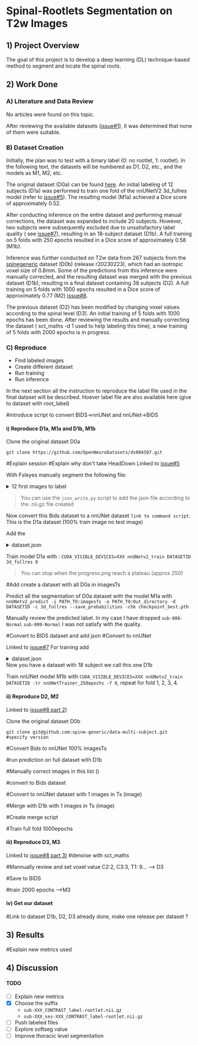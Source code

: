 # Spinal-Rootlets Segmentation on T2w Images

## 1) Project Overview

The goal of this project is to develop a deep learning (DL) technique-based method to segment and locate the spinal
roots.

## 2) Work Done

### A) Literature and Data Review

No articles were found on this topic.

After reviewing the available
datasets ([issue#1](https://github.com/ivadomed/model-spinal-rootlets/issues/1#issue-1706345176)), it was determined
that none of them were suitable.

### B) Dataset Creation

Initially, the plan was to test with a binary label (0: no rootlet, 1: rootlet). In the following text, the datasets
will be numbered as D1, D2, etc., and the models as M1, M2, etc.

The original dataset (D0a) can be found [here](https://openneuro.org/datasets/ds004507/versions/1.0.1). An initial labeling of
12 subjects (D1a) was performed to train one fold of the nnUNetV2 3d_fullres model (refer
to [issue#5](https://github.com/ivadomed/model-spinal-rootlets/issues/5)). The resulting model (M1a) achieved a Dice
score of approximately 0.52.

After conducting inference on the entire dataset and performing manual corrections, the dataset was expanded to include
20 subjects. However, two subjects were subsequently excluded due to unsatisfactory label quality (
see [issue#7](https://github.com/ivadomed/model-spinal-rootlets/issues/7)), resulting in an 18-subject dataset (D1b). A
full training on 5 folds with 250 epochs resulted in a Dice score of approximately 0.58 (M1b).

Inference was further conducted on T2w data from 267 subjects from
the [spinegeneric](https://github.com/spine-generic/data-multi-subject#spine-generic-public-database-multi-subject)
dataset (D0b) (release r20230223), which had an isotropic voxel size of 0.8mm. Some of the predictions from this inference were
manually corrected, and the resulting dataset was merged with the previous dataset (D1b), resulting in a final dataset
containing 38 subjects (D2). A full training on 5 folds with 1000 epochs resulted in a Dice score of approximately
0.77 (M2) [issue#8](https://github.com/ivadomed/model-spinal-rootlets/issues/8).

The previous dataset (D2) has been modified by changing voxel values according to the spinal level (D3). An initial
training of 5 folds with 1000 epochs has been done. After reviewing the results and manually correcting the dataset (
sct_maths -d 1 used to help labeling this time), a new training of 5 folds with 2000 epochs is in progress.

### C) Reproduce
- Find labeled images 
- Create different dataset 
- Run training 
- Run inference 

In the next section all the instruction to reproduce the label file used in the final dataset will be described. Hoever label file are also available here (give to dataset with root_label)

#introduce script to convert BIDS->nnUNet and nnUNet->BIDS
#### i) Reproduce D1a, M1a and D1b, M1b
Clone the original dataset D0a
```
git clone https://github.com/OpenNeuroDatasets/ds004507.git
```
#Explain session
#Explain why don't take HeadDown 
Linked to [issue#5](https://github.com/ivadomed/model-spinal-rootlets/issues/5)

With Fsleyes manually segment the following file: 
<details>
<summary>12 first images to label</summary>
```
sub-002_ses-headNormal_T2w_root-manual.nii.gz	
sub-002_ses-headUp_T2w_root-manual.nii.gz	
sub-003_ses-headNormal_T2w_root-manual.nii.gz
sub-003_ses-headUp_T2w_root-manual.nii.gz
sub-004_ses-headNormal_T2w_root-manual.nii.gz	
sub-004_ses-headUp_T2w_root-manual.nii.gz
sub-005_ses-headNormal_T2w_root-manual.nii.gz
sub-005_ses-headUp_T2w_root-manual.nii.gz
sub-006_ses-headNormal_T2w_root-manual.nii.gz
sub-006_ses-headUp_T2w_root-manual.nii.gz
sub-007_ses-headNormal_T2w_root-manual.nii.gz
```
</details>

> You can use the `json_write.py` script to add the json file according to the .nii.gz file created

Now convert this Bids dataset to a nnUNet dataset `link to command script`. 
This is the D1a dataset (100% train image no test image)

Add the 
<details>
<summary>dataset.json</summary>
```
{
    "channel_names": {
        "0": "T2w"
    },
    "labels": {
        "background": 0,
        "label": 1
    },
    "numTraining": 12,
    "file_ending": ".nii.gz",
    "overwrite_image_reader_writer": "SimpleITKIO"
}
```
</details>

Train model D1a with : `CUDA_VISIBLE_DEVICES=XXX nnUNetv2_train DATASETID 3d_fullres 0`

> You can stop when the progress.png reach a plateau (approx 250)

#Add create a dataset with all D0a in imagesTs

Predict all the segmentation of D0a dataset with the model M1a with `nnUNetv2_predict -i PATH_TO:imagesTs -o PATH_TO:Out_directory -d DATASETID -c 3d_fullres --save_probabilities -chk checkpoint_best.pth`

Manually review the predicted label. In my case I have dropped `sub-006-Normal` `sub-009-Normal` I was not satisfy with the quality. 

#Convert to BIDS dataset and add json
#Convert to nnUNet

Linked to [issue#7](https://github.com/ivadomed/model-spinal-rootlets/issues/7)
For training add
<details>
<summary>dataset.json</summary>
```
{
    "channel_names": {
        "0": "T2w"
    },
    "labels": {
        "background": 0,
        "label": 1
    },
    "numTraining": 18,
    "file_ending": ".nii.gz",
    "overwrite_image_reader_writer": "SimpleITKIO"
}
```
</details>
Now you have a dataset with 18 subject we call this one D1b


Train nnUNet model M1b with `CUDA_VISIBLE_DEVICES=XXX nnUNetv2_train DATASETID -tr nnUNetTrainer_250epochs -f 0`, repeat for fold 1, 2, 3, 4.

#### ii) Reproduce D2, M2 

Linked to [issue#8 part 2)](https://github.com/ivadomed/model-spinal-rootlets/issues/8)

Clone the original dataset D0b
```
git clone git@github.com:spine-generic/data-multi-subject.git
#specify version
```
#Convert Bids to nnUNet 100% imagesTs

#run prediction on full dataset with D1b 

#Manually correct images in this list ()

#convert to Bids dataset 

#Convert to nnUNet dataset with 1 images in Ts (image)

#Merge with D1b with 1 images in Ts (image)

#Create merge script

#Train full fold 1000epochs 

#### iii) Reproduce D3, M3

Linked to [issue#8 part 3)](https://github.com/ivadomed/model-spinal-rootlets/issues/8)
#denoise with sct_maths

#Mannually review and set voxel value C2:2, C3:3, T1: 9... --> D3

#Save to BIDS 

#train 2000 epochs -->M3

#### iv) Get our dataset 

#Link to dataset D1b, D2, D3 already done, make one release per dataset ? 

## 3) Results 
#Explain new metrics used 

## 4) Discussion
#### TODO
- [ ] Explain new metrics 
- [x] Choose the suffix 
  - `sub-XXX_CONTRAST_label-rootlet.nii.gz`
  - `sub-XXX_ses-XXX_CONTRAST_label-rootlet.nii.gz`
- [ ] Push labeled files 
- [ ] Explore softseg value 
- [ ] Improve thoracic level segmentation 